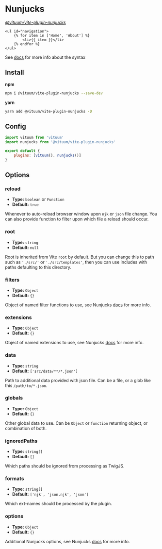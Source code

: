 # Nunjucks
_[@vituum/vite-plugin-nunjucks](https://github.com/vituum/vite-plugin-nunjucks)_

```twig
<ul id="navigation">
    {% for item in ['Home', 'About'] %}
        <li>{{ item }}</li>
    {% endfor %}
</ul>
```

See [docs](https://mozilla.github.io/nunjucks/) for more info about the syntax

## Install
**npm**
```bash
npm i @vituum/vite-plugin-nunjucks --save-dev
```
**yarn**
```bash
yarn add @vituum/vite-plugin-nunjucks -D
```

## Config
```javascript
import vituum from 'vituum'
import nunjucks from '@vituum/vite-plugin-nunjucks'

export default {
    plugins: [vituum(), nunjucks()]
}
```

## Options

### reload
- **Type:** `boolean` or `Function`
- **Default:** `true`

Whenever to auto-reload browser window upon `njk` or `json` file change. You can also provide function to filter upon which file a reload should occur.

### root
- **Type:** `string`
- **Default:** `null`

Root is inherited from Vite `root` by default. But you can change this to path such as `'./src/'` or `'./src/templates'`, then you can use includes with paths defaulting to this directory.

### filters
- **Type:** `Object`
- **Default:** `{}`

Object of named filter functions to use, see Nunjucks [docs](https://mozilla.github.io/nunjucks/api.html#custom-filters) for more info.

### extensions
- **Type:** `Object`
- **Default:** `{}`

Object of named extensions to use, see Nunjucks [docs](https://mozilla.github.io/nunjucks/api.html#custom-tags) for more info.

### data
- **Type:** `string`
- **Default:** `['src/data/**/*.json']`

Path to additional data provided with json file. Can be a file, or a glob like this `/path/to/*.json`.

### globals
- **Type:** `Object`
- **Default:** `{}`

Other global data to use. Can be `Object` or `function` returning object, or combination of both.

### ignoredPaths
- **Type:** `string[]`
- **Default:** `[]`

Which paths should be ignored from processing as TwigJS.

### formats
- **Type:** `string[]`
- **Default:** `['njk', 'json.njk', 'json']`

Which ext-names should be processed by the plugin.

### options
- **Type:** `Object`
- **Default:** `{}`

Additional Nunjucks options, see Nunjucks [docs](https://mozilla.github.io/nunjucks/api.html#environment) for more info.
